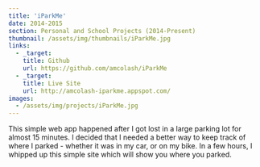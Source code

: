 ```yaml
---
title: 'iParkMe'
date: 2014-2015
section: Personal and School Projects (2014-Present)
thumbnail: /assets/img/thumbnails/iParkMe.jpg
links:
  - _target:
    title: Github
    url: https://github.com/amcolash/iParkMe
  - _target:
    title: Live Site
    url: http://amcolash-iparkme.appspot.com/
images:
  - /assets/img/projects/iParkMe.jpg
---
```


This simple web app happened after I got lost in a large parking lot for almost 15 minutes. I decided that I needed a better way to keep track of where I parked - whether it was in my car, or on my bike. In a few hours, I whipped up this simple site which will show you where you parked.
